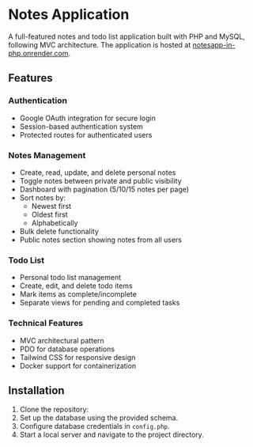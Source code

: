 # Notes Application

A full-featured notes and todo list application built with PHP and MySQL, following MVC architecture. The application is hosted at [notesapp-in-php.onrender.com](https://notesapp-in-php.onrender.com).

## Features

### Authentication
- Google OAuth integration for secure login
- Session-based authentication system
- Protected routes for authenticated users

### Notes Management
- Create, read, update, and delete personal notes
- Toggle notes between private and public visibility
- Dashboard with pagination (5/10/15 notes per page)
- Sort notes by:
  - Newest first
  - Oldest first
  - Alphabetically
- Bulk delete functionality
- Public notes section showing notes from all users

### Todo List
- Personal todo list management
- Create, edit, and delete todo items
- Mark items as complete/incomplete
- Separate views for pending and completed tasks

### Technical Features
- MVC architectural pattern
- PDO for database operations
- Tailwind CSS for responsive design
- Docker support for containerization

## Installation

1. Clone the repository:
2. Set up the database using the provided schema.
3. Configure database credentials in `config.php`.
4. Start a local server and navigate to the project directory.
